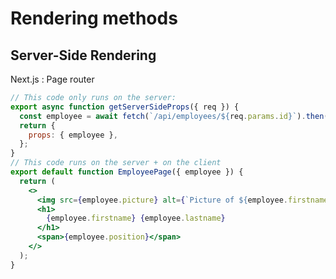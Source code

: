 <!-- .slide: class="two-column with-code " -->

# Rendering methods

## Server-Side Rendering

Next.js : Page router

```jsx
// This code only runs on the server:
export async function getServerSideProps({ req }) {
  const employee = await fetch(`/api/employees/${req.params.id}`).then((res) => res.json());
  return {
    props: { employee },
  };
}
// This code runs on the server + on the client
export default function EmployeePage({ employee }) {
  return (
    <>
      <img src={employee.picture} alt={`Picture of ${employee.firstname} ${employee.lastname}`} />
      <h1>
        {employee.firstname} {employee.lastname}
      </h1>
      <span>{employee.position}</span>
    </>
  );
}
```

